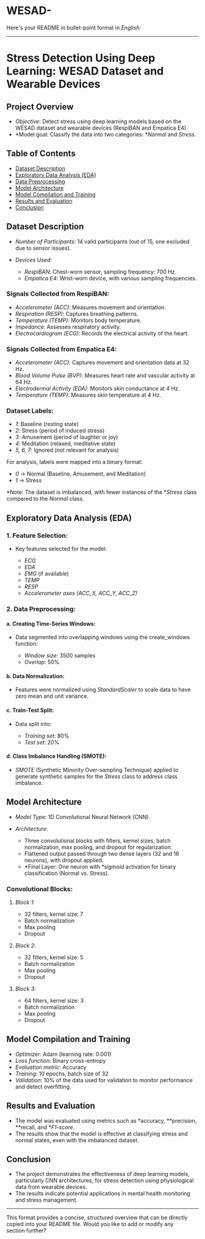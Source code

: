 # WESAD-
Here's your README in bullet-point format in *English*:

---

# Stress Detection Using Deep Learning: WESAD Dataset and Wearable Devices

## Project Overview

* *Objective*: Detect stress using deep learning models based on the WESAD dataset and wearable devices (RespiBAN and Empatica E4).
* *Model goal: Classify the data into two categories: **Normal* and *Stress*.

## Table of Contents

* [Dataset Description](#dataset-description)
* [Exploratory Data Analysis (EDA)](#exploratory-data-analysis-eda)
* [Data Preprocessing](#data-preprocessing)
* [Model Architecture](#model-architecture)
* [Model Compilation and Training](#model-compilation-and-training)
* [Results and Evaluation](#results-and-evaluation)
* [Conclusion](#conclusion)

## Dataset Description

* *Number of Participants*: 14 valid participants (out of 15, one excluded due to sensor issues).
* *Devices Used*:

  * *RespiBAN*: Chest-worn sensor, sampling frequency: 700 Hz.
  * *Empatica E4*: Wrist-worn device, with various sampling frequencies.

### Signals Collected from RespiBAN:

* *Accelerometer (ACC)*: Measures movement and orientation.
* *Respiration (RESP)*: Captures breathing patterns.
* *Temperature (TEMP)*: Monitors body temperature.
* *Impedance*: Assesses respiratory activity.
* *Electrocardiogram (ECG)*: Records the electrical activity of the heart.

### Signals Collected from Empatica E4:

* *Accelerometer (ACC)*: Captures movement and orientation data at 32 Hz.
* *Blood Volume Pulse (BVP)*: Measures heart rate and vascular activity at 64 Hz.
* *Electrodermal Activity (EDA)*: Monitors skin conductance at 4 Hz.
* *Temperature (TEMP)*: Measures skin temperature at 4 Hz.

### Dataset Labels:

* *1*: Baseline (resting state)
* *2*: Stress (period of induced stress)
* *3*: Amusement (period of laughter or joy)
* *4*: Meditation (relaxed, meditative state)
* *5, 6, 7*: Ignored (not relevant for analysis)

For analysis, labels were mapped into a binary format:

* *0* → Normal (Baseline, Amusement, and Meditation)
* *1* → Stress

*Note: The dataset is imbalanced, with fewer instances of the **Stress* class compared to the *Normal* class.

## Exploratory Data Analysis (EDA)

### 1. Feature Selection:

* Key features selected for the model:

  * *ECG*
  * *EDA*
  * *EMG* (if available)
  * *TEMP*
  * *RESP*
  * *Accelerometer axes (ACC\_X, ACC\_Y, ACC\_Z)*

### 2. Data Preprocessing:

#### a. Creating Time-Series Windows:

* Data segmented into overlapping windows using the create_windows function:

  * *Window size*: 3500 samples
  * *Overlap*: 50%

#### b. Data Normalization:

* Features were normalized using *StandardScaler* to scale data to have zero mean and unit variance.

#### c. Train-Test Split:

* Data split into:

  * *Training set*: 80%
  * *Test set*: 20%

#### d. Class Imbalance Handling (SMOTE):

* *SMOTE* (Synthetic Minority Over-sampling Technique) applied to generate synthetic samples for the *Stress* class to address class imbalance.

## Model Architecture

* *Model Type*: 1D Convolutional Neural Network (CNN).
* *Architecture*:

  * Three convolutional blocks with filters, kernel sizes, batch normalization, max pooling, and dropout for regularization.
  * Flattened output passed through two dense layers (32 and 16 neurons), with dropout applied.
  * *Final Layer: One neuron with **sigmoid* activation for binary classification (Normal vs. Stress).

### Convolutional Blocks:

1. *Block 1*:

   * 32 filters, kernel size: 7
   * Batch normalization
   * Max pooling
   * Dropout

2. *Block 2*:

   * 32 filters, kernel size: 5
   * Batch normalization
   * Max pooling
   * Dropout

3. *Block 3*:

   * 64 filters, kernel size: 3
   * Batch normalization
   * Max pooling
   * Dropout

## Model Compilation and Training

* *Optimizer*: Adam (learning rate: 0.001)
* *Loss function*: Binary cross-entropy
* *Evaluation metric*: Accuracy
* *Training*: 10 epochs, batch size of 32
* *Validation*: 10% of the data used for validation to monitor performance and detect overfitting.

## Results and Evaluation

* The model was evaluated using metrics such as *accuracy, **precision, **recall, and **F1-score*.
* The results show that the model is effective at classifying stress and normal states, even with the imbalanced dataset.

## Conclusion

* The project demonstrates the effectiveness of deep learning models, particularly CNN architectures, for stress detection using physiological data from wearable devices.
* The results indicate potential applications in mental health monitoring and stress management.

---

This format provides a concise, structured overview that can be directly copied into your README file. Would you like to add or modify any section further?
